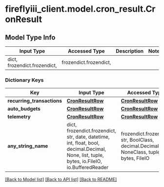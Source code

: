 # fireflyiii_client.model.cron_result.CronResult

## Model Type Info
Input Type | Accessed Type | Description | Notes
------------ | ------------- | ------------- | -------------
dict, frozendict.frozendict,  | frozendict.frozendict,  |  | 

### Dictionary Keys
Key | Input Type | Accessed Type | Description | Notes
------------ | ------------- | ------------- | ------------- | -------------
**recurring_transactions** | [**CronResultRow**](CronResultRow.md) | [**CronResultRow**](CronResultRow.md) |  | [optional] 
**auto_budgets** | [**CronResultRow**](CronResultRow.md) | [**CronResultRow**](CronResultRow.md) |  | [optional] 
**telemetry** | [**CronResultRow**](CronResultRow.md) | [**CronResultRow**](CronResultRow.md) |  | [optional] 
**any_string_name** | dict, frozendict.frozendict, str, date, datetime, int, float, bool, decimal.Decimal, None, list, tuple, bytes, io.FileIO, io.BufferedReader | frozendict.frozendict, str, BoolClass, decimal.Decimal, NoneClass, tuple, bytes, FileIO | any string name can be used but the value must be the correct type | [optional]

[[Back to Model list]](../../README.md#documentation-for-models) [[Back to API list]](../../README.md#documentation-for-api-endpoints) [[Back to README]](../../README.md)

